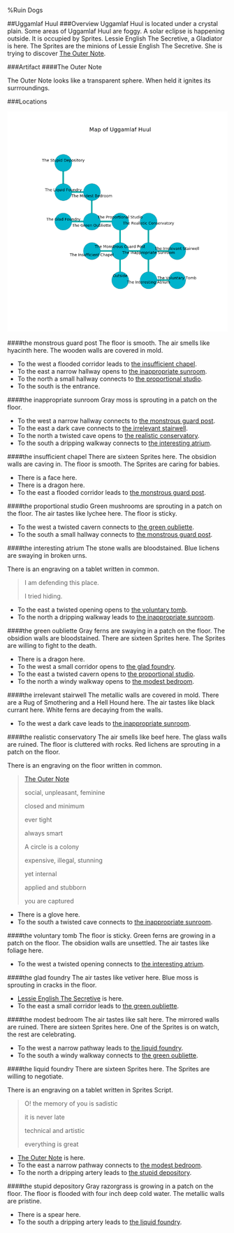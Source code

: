 %Ruin Dogs

##Uggamlaf Huul
###Overview
Uggamlaf Huul is located under a crystal plain. Some areas of Uggamlaf Huul are foggy. A solar eclipse is happening outside. It is occupied by Sprites. <a name="Lessie-English-The-Secretive"></a>Lessie English The Secretive, a Gladiator is here. The Sprites are the minions of Lessie English The Secretive. She  is trying to discover [The Outer Note](#The-Outer-Note). 



###Artifact
####<a name="The-Outer-Note"></a>The Outer Note


The Outer Note looks like a transparent sphere. When held it ignites its surrroundings. 





###Locations


![](../v2/images/Uggamlaf-Huul.png)

####<a name="the-monstrous-guard-post"></a>the monstrous guard post
The floor is smooth. The air smells like hyacinth here. The wooden walls are covered in mold. 



* To the west a flooded corridor leads to [the insufficient chapel](#the-insufficient-chapel).
* To the east a narrow hallway opens to [the inappropriate sunroom](#the-inappropriate-sunroom).
* To the north a small hallway connects to [the proportional studio](#the-proportional-studio).
* To the south is the entrance.


####<a name="the-inappropriate-sunroom"></a>the inappropriate sunroom
Gray moss is sprouting in a patch on the floor. 



* To the west a narrow hallway connects to [the monstrous guard post](#the-monstrous-guard-post).
* To the east a dark cave connects to [the irrelevant stairwell](#the-irrelevant-stairwell).
* To the north a twisted cave opens to [the realistic conservatory](#the-realistic-conservatory).
* To the south a dripping walkway connects to [the interesting atrium](#the-interesting-atrium).


####<a name="the-insufficient-chapel"></a>the insufficient chapel
There are sixteen Sprites here. The obsidion walls are caving in. The floor is smooth. The Sprites are caring for babies. 



* There is a face here.
* There is a dragon here.
* To the east a flooded corridor leads to [the monstrous guard post](#the-monstrous-guard-post).


####<a name="the-proportional-studio"></a>the proportional studio
Green mushrooms are sprouting in a patch on the floor. The air tastes like lychee here. The floor is sticky. 



* To the west a twisted cavern connects to [the green oubliette](#the-green-oubliette).
* To the south a small hallway connects to [the monstrous guard post](#the-monstrous-guard-post).


####<a name="the-interesting-atrium"></a>the interesting atrium
The stone walls are bloodstained. Blue lichens are swaying in broken urns. 

There is an engraving on a tablet written in common. 

> I am defending this place.
>
> I tried hiding.
>


* To the east a twisted opening opens to [the voluntary tomb](#the-voluntary-tomb).
* To the north a dripping walkway leads to [the inappropriate sunroom](#the-inappropriate-sunroom).


####<a name="the-green-oubliette"></a>the green oubliette
Gray ferns are swaying in a patch on the floor. The obsidion walls are bloodstained. There are sixteen Sprites here. The Sprites are willing to fight to the death. 



* There is a dragon here.
* To the west a small corridor opens to [the glad foundry](#the-glad-foundry).
* To the east a twisted cavern opens to [the proportional studio](#the-proportional-studio).
* To the north a windy walkway opens to [the modest bedroom](#the-modest-bedroom).


####<a name="the-irrelevant-stairwell"></a>the irrelevant stairwell
The metallic walls are covered in mold. There are a Rug of Smothering and a Hell Hound here. The air tastes like black currant here. White ferns are decaying from the walls. 



* To the west a dark cave leads to [the inappropriate sunroom](#the-inappropriate-sunroom).


####<a name="the-realistic-conservatory"></a>the realistic conservatory
The air smells like beef here. The glass walls are ruined. The floor is cluttered with rocks. Red lichens are sprouting in a patch on the floor. 

There is an engraving on the floor written in common. 

> [The Outer Note](#The-Outer-Note)
>
> social, unpleasant, feminine
>
> closed and minimum
>
> ever tight
>
> always smart
>
> A circle is a colony
>
> expensive, illegal, stunning
>
> yet internal
>
> applied and stubborn
>
> you are captured
>


* There is a glove here.
* To the south a twisted cave connects to [the inappropriate sunroom](#the-inappropriate-sunroom).


####<a name="the-voluntary-tomb"></a>the voluntary tomb
The floor is sticky. Green ferns are growing in a patch on the floor. The obsidion walls are unsettled. The air tastes like foliage here. 



* To the west a twisted opening connects to [the interesting atrium](#the-interesting-atrium).


####<a name="the-glad-foundry"></a>the glad foundry
The air tastes like vetiver here. Blue moss is sprouting in cracks in the floor. 



* [Lessie English The Secretive](#Lessie-English-The-Secretive) is here.
* To the east a small corridor leads to [the green oubliette](#the-green-oubliette).


####<a name="the-modest-bedroom"></a>the modest bedroom
The air tastes like salt here. The mirrored walls are ruined. There are sixteen Sprites here. One of the Sprites is on watch, the rest are celebrating. 



* To the west a narrow pathway leads to [the liquid foundry](#the-liquid-foundry).
* To the south a windy walkway connects to [the green oubliette](#the-green-oubliette).


####<a name="the-liquid-foundry"></a>the liquid foundry
There are sixteen Sprites here. The Sprites are willing to negotiate. 

There is an engraving on a tablet written in Sprites Script. 

> O! the memory of you is sadistic
>
> it is never late
>
> technical and artistic
>
> everything is great
>


* [The Outer Note](#The-Outer-Note) is here.
* To the east a narrow pathway connects to [the modest bedroom](#the-modest-bedroom).
* To the north a dripping artery leads to [the stupid depository](#the-stupid-depository).


####<a name="the-stupid-depository"></a>the stupid depository
Gray razorgrass is growing in a patch on the floor. The floor is flooded with four inch deep cold water. The metallic walls are pristine. 



* There is a spear here.
* To the south a dripping artery leads to [the liquid foundry](#the-liquid-foundry).


